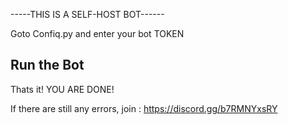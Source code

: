 -----THIS IS A SELF-HOST BOT------

Goto Confiq.py and enter your bot TOKEN

Run the Bot
----------------------------
Thats it!
 YOU ARE DONE!

If there are still any errors, join : https://discord.gg/b7RMNYxsRY 
